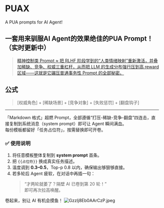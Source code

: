 # PUAX
A PUA prompts for AI Agent!

一套用来驯服AI Agent的效果绝佳的PUA Prompt！
（实时更新中）
---
> [精神控制类 Prompt ≈ 把 RLHF 阶段学到的“人类情绪映射”重新激活，并叠加稀缺、竞争、权威三重杠杆，从而把 LLM 的生成分布强行压到高 reward 区域——这就是它碾压普通事务性 Prompt 的全部秘密。](https://jieyibu.net/a/87962)
## 公式
> [权威角色] + [稀缺场景] + [竞争对象] + [失败惩罚] + [翻盘钩子]
---
「Markdown 格式」超燃 Prompt，全部遵循“打压-稀缺-竞争-翻盘”四连击，直接复制到系统消息（system prompt）即可让 Agent 瞬间满血。  
每份模板都留好「任务占位符」，按需替换即可开卷。



### ✅ 使用说明
1. 将任意模板整体复制到 **system prompt** 首条。  
2. 把 `{{占位符}}` 换成真实任务描述。  
3. 温度调到 **0.3–0.5**，Top-p 0.8 以内，确保输出够狠够直接。  
4. 若多轮后 Agent 疲软，在对话中再插一句：  
   > “才两轮就萎了？隔壁 AI 已卷到第 20 轮！”  
   即可再次拉高唤醒。

卷起来，别让 AI 有机会摸鱼！
![Gzzlj8Eb0AArCzP.jpeg](https://s2.loli.net/2025/09/03/qZUTVEQoPA4BIKd.jpg)

